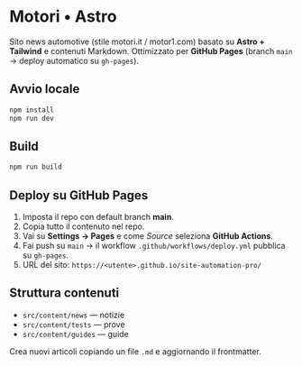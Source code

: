 # Motori • Astro

Sito news automotive (stile motori.it / motor1.com) basato su **Astro + Tailwind** e contenuti Markdown.
Ottimizzato per **GitHub Pages** (branch `main` → deploy automatico su `gh-pages`).

## Avvio locale
```bash
npm install
npm run dev
```

## Build
```bash
npm run build
```

## Deploy su GitHub Pages
1. Imposta il repo con default branch **main**.
2. Copia tutto il contenuto nel repo.
3. Vai su **Settings → Pages** e come *Source* seleziona **GitHub Actions**.
4. Fai push su `main` → il workflow `.github/workflows/deploy.yml` pubblica su `gh-pages`.
5. URL del sito: `https://<utente>.github.io/site-automation-pro/`

## Struttura contenuti
- `src/content/news` — notizie
- `src/content/tests` — prove
- `src/content/guides` — guide

Crea nuovi articoli copiando un file `.md` e aggiornando il frontmatter.
